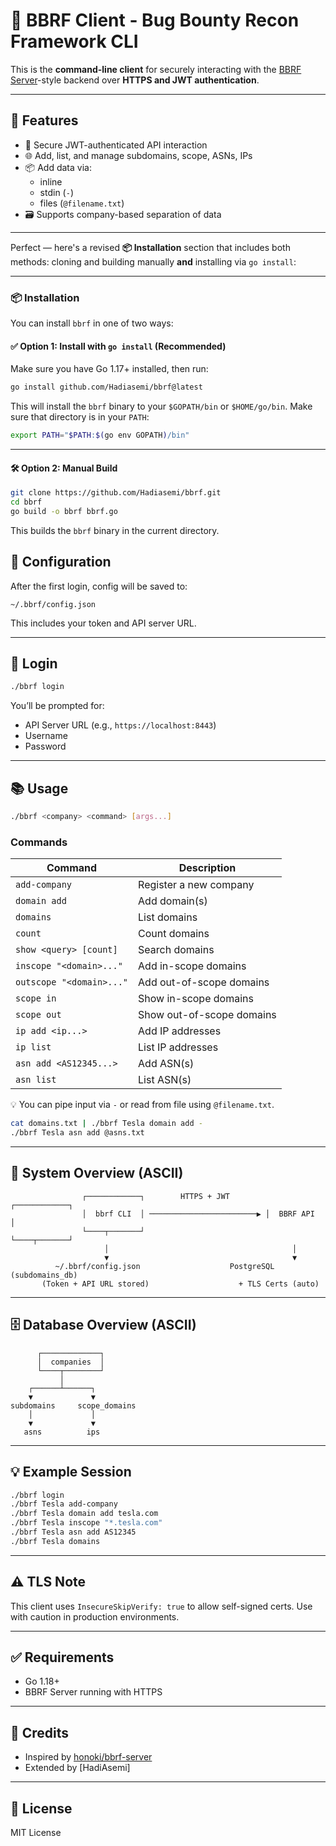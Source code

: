# 🧠 BBRF Client - Bug Bounty Recon Framework CLI

This is the **command-line client** for securely interacting with the [BBRF Server](https://github.com/honoki/bbrf-server)-style backend over **HTTPS and JWT authentication**.

---

## 🚀 Features

- 🔐 Secure JWT-authenticated API interaction
- 🌐 Add, list, and manage subdomains, scope, ASNs, IPs
- 📦 Add data via:
  - inline
  - stdin (`-`)
  - files (`@filename.txt`)
- 🗃️ Supports company-based separation of data

---

Perfect — here's a revised **📦 Installation** section that includes both methods: cloning and building manually **and** installing via `go install`:

---

### 📦 Installation

You can install `bbrf` in one of two ways:

#### ✅ Option 1: Install with `go install` (Recommended)

Make sure you have Go 1.17+ installed, then run:

```bash
go install github.com/Hadiasemi/bbrf@latest
```

This will install the `bbrf` binary to your `$GOPATH/bin` or `$HOME/go/bin`.
Make sure that directory is in your `PATH`:

```bash
export PATH="$PATH:$(go env GOPATH)/bin"
```

---

#### 🛠 Option 2: Manual Build

```bash
git clone https://github.com/Hadiasemi/bbrf.git
cd bbrf
go build -o bbrf bbrf.go
```

This builds the `bbrf` binary in the current directory.


## 🔧 Configuration

After the first login, config will be saved to:

```
~/.bbrf/config.json
```

This includes your token and API server URL.

---

## 🔐 Login

```bash
./bbrf login
```

You’ll be prompted for:

* API Server URL (e.g., `https://localhost:8443`)
* Username
* Password

---

## 📚 Usage

```bash
./bbrf <company> <command> [args...]
```

### Commands

| Command                  | Description               |
| ------------------------ | ------------------------- |
| `add-company`            | Register a new company    |
| `domain add`             | Add domain(s)             |
| `domains`                | List domains              |
| `count`                  | Count domains             |
| `show <query> [count]`   | Search domains            |
| `inscope "<domain>..."`  | Add in-scope domains      |
| `outscope "<domain>..."` | Add out-of-scope domains  |
| `scope in`               | Show in-scope domains     |
| `scope out`              | Show out-of-scope domains |
| `ip add <ip...>`         | Add IP addresses          |
| `ip list`                | List IP addresses         |
| `asn add <AS12345...>`   | Add ASN(s)                |
| `asn list`               | List ASN(s)               |

💡 You can pipe input via `-` or read from file using `@filename.txt`.

```bash
cat domains.txt | ./bbrf Tesla domain add -
./bbrf Tesla asn add @asns.txt
```

---

## 🧱 System Overview (ASCII)

```
                ┌────────────┐        HTTPS + JWT        ┌────────────┐
                │  bbrf CLI  │ ────────────────────────▶ │  BBRF API  │
                └────┬───────┘                            └────┬───────┘
                     │                                         │
                     ▼                                         ▼
          ~/.bbrf/config.json                    PostgreSQL (subdomains_db)
       (Token + API URL stored)                    + TLS Certs (auto)
```

---

## 🗄️ Database Overview (ASCII)

```
      ┌─────────────┐
      │  companies  │
      └────┬────────┘
           │
    ┌──────┴──────┐
    ▼             ▼
subdomains     scope_domains
    │             │
    ▼             ▼
   asns          ips
```

---

## 💡 Example Session

```bash
./bbrf login
./bbrf Tesla add-company
./bbrf Tesla domain add tesla.com
./bbrf Tesla inscope "*.tesla.com"
./bbrf Tesla asn add AS12345
./bbrf Tesla domains
```

---

## ⚠️ TLS Note

This client uses `InsecureSkipVerify: true` to allow self-signed certs. Use with caution in production environments.

---

## ✅ Requirements

* Go 1.18+
* BBRF Server running with HTTPS

---


## 🧠 Credits

* Inspired by [honoki/bbrf-server](https://github.com/honoki/bbrf-server)
* Extended by \[HadiAsemi]

---

## 📜 License

MIT License


